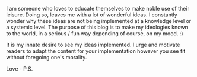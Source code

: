 I am someone who loves to educate themselves to make noble use of their leisure. 
Doing so, leaves me with a lot of wonderful ideas. 
I constantly wonder why these ideas are not being implemented at a knowledge level or a systemic level. 
The purpose of this blog is to make my ideologies known to the world, in a serious / fun way depending of course, on my mood. :)

It is my innate desire to see my ideas implemented.
I urge and motivate readers to adapt the content for your implementation however you see fit without foregoing one's morality.  

Love - P.S.
